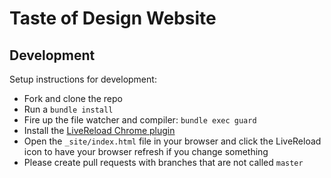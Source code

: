 # Taste of Design Website

## Development

Setup instructions for development:

- Fork and clone the repo
- Run a `bundle install`
- Fire up the file watcher and compiler: `bundle exec guard`
- Install the [LiveReload Chrome plugin](https://chrome.google.com/webstore/detail/jnihajbhpnppcggbcgedagnkighmdlei)
- Open the `_site/index.html` file in your browser and click the
  LiveReload icon to have your browser refresh if you change something
- Please create pull requests with branches that are not called `master`
